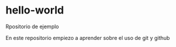 # hello-world
Rpositorio de ejemplo

En este repositorio empiezo a aprender sobre el uso de git y github
